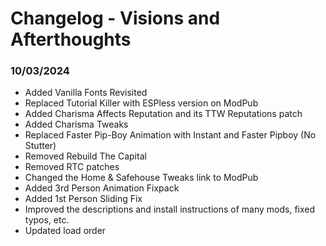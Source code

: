 # Changelog - Visions and Afterthoughts

### 10/03/2024

- Added Vanilla Fonts Revisited
- Replaced Tutorial Killer with ESPless version on ModPub
- Added Charisma Affects Reputation and its TTW Reputations patch
- Added Charisma Tweaks
- Replaced Faster Pip-Boy Animation with Instant and Faster Pipboy (No Stutter)
- Removed Rebuild The Capital
- Removed RTC patches
- Changed the Home & Safehouse Tweaks link to ModPub
- Added 3rd Person Animation Fixpack
- Added 1st Person Sliding Fix
- Improved the descriptions and install instructions of many mods, fixed typos, etc.
- Updated load order
